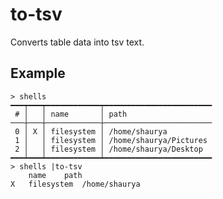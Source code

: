 # to-tsv

Converts table data into tsv text.

## Example

```shell
> shells
━━━┯━━━┯━━━━━━━━━━━━┯━━━━━━━━━━━━━━━━━━━━━━━━
 # │   │ name       │ path 
───┼───┼────────────┼────────────────────────
 0 │ X │ filesystem │ /home/shaurya 
 1 │   │ filesystem │ /home/shaurya/Pictures 
 2 │   │ filesystem │ /home/shaurya/Desktop 
━━━┷━━━┷━━━━━━━━━━━━┷━━━━━━━━━━━━━━━━━━━━━━━━
> shells |to-tsv
 	name	path
X	filesystem	/home/shaurya
 	
```
